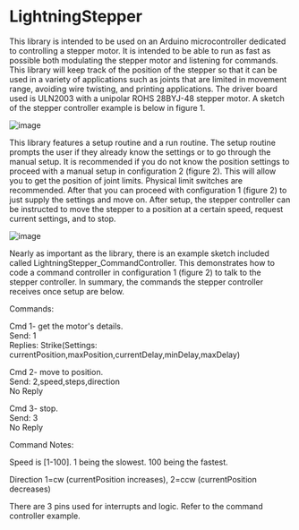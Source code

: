 # LightningStepper
  This library is intended to be used on an Arduino microcontroller dedicated to controlling a stepper motor. It is intended to be able to run as fast as possible both modulating the stepper motor and listening for commands. This library will keep track of the position of the stepper so that it can be used in a variety of applications such as joints that are limited in movement range, avoiding wire twisting, and printing applications. The driver board used is ULN2003 with a unipolar ROHS 28BYJ-48 stepper motor. A sketch of the stepper controller example is below in figure 1.

![image](https://user-images.githubusercontent.com/62961062/188285039-6227c018-6c86-4c67-95e7-7fe9cae280a5.png)

This library features a setup routine and a run routine. The setup routine prompts the user if they already know the settings or to go through the manual setup. It is recommended if you do not know the position settings to proceed with a manual setup in configuration 2 (figure 2). This will allow you to get the position of joint limits. Physical limit switches are recommended. After that you can proceed with configuration 1 (figure 2) to just supply the settings and move on. After setup, the stepper controller can be instructed to move the stepper to a position at a certain speed, request current settings, and to stop.

![image](https://user-images.githubusercontent.com/62961062/188285131-95b021be-756a-48e6-ab5e-2542d37f27f8.png)

Nearly as important as the library, there is an example sketch included called LightningStepper_CommandController. This demonstrates how to code a command controller in configuration 1 (figure 2) to talk to the stepper controller. In summary, the commands the stepper controller receives once setup are below.

Commands:

Cmd 1- get the motor's details.  
Send: 1      
Replies: Strike(Settings: currentPosition,maxPosition,currentDelay,minDelay,maxDelay)

Cmd 2- move to position.            
Send: 2,speed,steps,direction     
No Reply              

Cmd 3- stop.             
Send: 3         
No Reply

Command Notes:

Speed is [1-100]. 1 being the slowest. 100 being the fastest.

Direction 1=cw (currentPosition increases), 2=ccw (currentPosition decreases)

There are 3 pins used for interrupts and logic. Refer to the command controller example.
